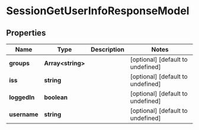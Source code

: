# SessionGetUserInfoResponseModel

## Properties

Name | Type | Description | Notes
------------ | ------------- | ------------- | -------------
**groups** | **Array&lt;string&gt;** |  | [optional] [default to undefined]
**iss** | **string** |  | [optional] [default to undefined]
**loggedIn** | **boolean** |  | [optional] [default to undefined]
**username** | **string** |  | [optional] [default to undefined]


